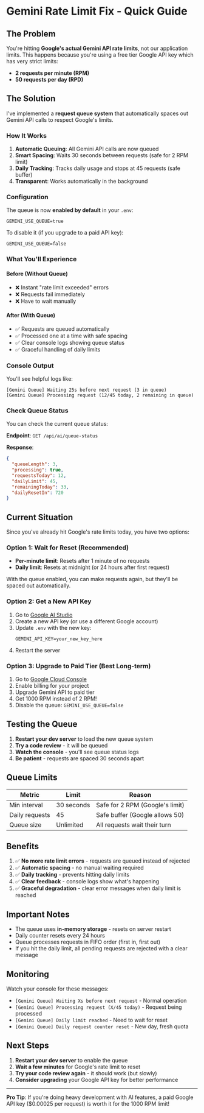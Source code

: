 # Gemini Rate Limit Fix - Quick Guide

## The Problem

You're hitting **Google's actual Gemini API rate limits**, not our application limits. This happens because you're using a free tier Google API key which has very strict limits:

- **2 requests per minute (RPM)**
- **50 requests per day (RPD)**

## The Solution

I've implemented a **request queue system** that automatically spaces out Gemini API calls to respect Google's limits.

### How It Works

1. **Automatic Queuing**: All Gemini API calls are now queued
2. **Smart Spacing**: Waits 30 seconds between requests (safe for 2 RPM limit)
3. **Daily Tracking**: Tracks daily usage and stops at 45 requests (safe buffer)
4. **Transparent**: Works automatically in the background

### Configuration

The queue is now **enabled by default** in your `.env`:

```env
GEMINI_USE_QUEUE=true
```

To disable it (if you upgrade to a paid API key):
```env
GEMINI_USE_QUEUE=false
```

### What You'll Experience

#### Before (Without Queue)
- ❌ Instant "rate limit exceeded" errors
- ❌ Requests fail immediately
- ❌ Have to wait manually

#### After (With Queue)
- ✅ Requests are queued automatically
- ✅ Processed one at a time with safe spacing
- ✅ Clear console logs showing queue status
- ✅ Graceful handling of daily limits

### Console Output

You'll see helpful logs like:
```
[Gemini Queue] Waiting 25s before next request (3 in queue)
[Gemini Queue] Processing request (12/45 today, 2 remaining in queue)
```

### Check Queue Status

You can check the current queue status:

**Endpoint**: `GET /api/ai/queue-status`

**Response**:
```json
{
  "queueLength": 3,
  "processing": true,
  "requestsToday": 12,
  "dailyLimit": 45,
  "remainingToday": 33,
  "dailyResetIn": 720
}
```

## Current Situation

Since you've already hit Google's rate limits today, you have two options:

### Option 1: Wait for Reset (Recommended)
- **Per-minute limit**: Resets after 1 minute of no requests
- **Daily limit**: Resets at midnight (or 24 hours after first request)

With the queue enabled, you can make requests again, but they'll be spaced out automatically.

### Option 2: Get a New API Key
1. Go to [Google AI Studio](https://aistudio.google.com/)
2. Create a new API key (or use a different Google account)
3. Update `.env` with the new key:
   ```env
   GEMINI_API_KEY=your_new_key_here
   ```
4. Restart the server

### Option 3: Upgrade to Paid Tier (Best Long-term)
1. Go to [Google Cloud Console](https://console.cloud.google.com/)
2. Enable billing for your project
3. Upgrade Gemini API to paid tier
4. Get 1000 RPM instead of 2 RPM!
5. Disable the queue: `GEMINI_USE_QUEUE=false`

## Testing the Queue

1. **Restart your dev server** to load the new queue system
2. **Try a code review** - it will be queued
3. **Watch the console** - you'll see queue status logs
4. **Be patient** - requests are spaced 30 seconds apart

## Queue Limits

| Metric | Limit | Reason |
|--------|-------|--------|
| Min interval | 30 seconds | Safe for 2 RPM (Google's limit) |
| Daily requests | 45 | Safe buffer (Google allows 50) |
| Queue size | Unlimited | All requests wait their turn |

## Benefits

1. ✅ **No more rate limit errors** - requests are queued instead of rejected
2. ✅ **Automatic spacing** - no manual waiting required
3. ✅ **Daily tracking** - prevents hitting daily limits
4. ✅ **Clear feedback** - console logs show what's happening
5. ✅ **Graceful degradation** - clear error messages when daily limit is reached

## Important Notes

- The queue uses **in-memory storage** - resets on server restart
- Daily counter resets every 24 hours
- Queue processes requests in FIFO order (first in, first out)
- If you hit the daily limit, all pending requests are rejected with a clear message

## Monitoring

Watch your console for these messages:

- `[Gemini Queue] Waiting Xs before next request` - Normal operation
- `[Gemini Queue] Processing request (X/45 today)` - Request being processed
- `[Gemini Queue] Daily limit reached` - Need to wait for reset
- `[Gemini Queue] Daily request counter reset` - New day, fresh quota

## Next Steps

1. **Restart your dev server** to enable the queue
2. **Wait a few minutes** for Google's rate limit to reset
3. **Try your code review again** - it should work (but slowly)
4. **Consider upgrading** your Google API key for better performance

---

**Pro Tip**: If you're doing heavy development with AI features, a paid Google API key ($0.00025 per request) is worth it for the 1000 RPM limit!
